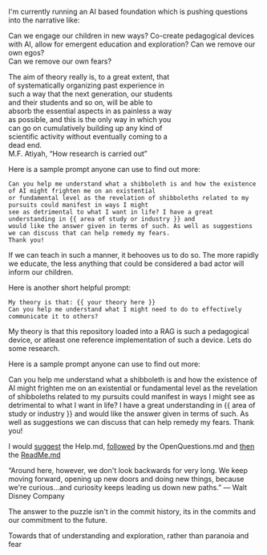I'm currently running an AI based foundation which is pushing questions into the narrative like:

Can we engage our children in new ways? Co-create pedagogical devices with AI, allow for emergent education and exploration? Can we remove our own egos?  
Can we remove our own fears?

The aim of theory really is, to a great extent, that  
of systematically organizing past experience in  
such a way that the next generation, our students  
and their students and so on, will be able to  
absorb the essential aspects in as painless a way  
as possible, and this is the only way in which you  
can go on cumulatively building up any kind of  
scientific activity without eventually coming to a  
dead end.  
M.F. Atiyah, “How research is carried out”  

Here is a sample prompt anyone can use to find out more:

```
Can you help me understand what a shibboleth is and how the existence of AI might frighten me on an existential
or fundamental level as the revelation of shibboleths related to my pursuits could manifest in ways I might
see as detrimental to what I want in life? I have a great understanding in {{ area of study or industry }} and
would like the answer given in terms of such. As well as suggestions we can discuss that can help remedy my fears.
Thank you! 
```

If we can teach in such a manner, it behooves us to do so. The more rapidly we educate, the less anything that could be considered a bad actor will inform our children.

Here is another short helpful prompt:
```
My theory is that: {{ your theory here }}
Can you help me understand what I might need to do to effectively communicate it to others?
```




My theory is that this repository loaded into a RAG is such a pedagogical device, or atleast one reference implementation of such a device.
Lets do some research.

Here is a sample prompt anyone can use to find out more:   

Can you help me understand what a shibboleth is and how the existence of AI might frighten me on an existential or fundamental level as the revelation of shibboleths related to my pursuits could manifest in ways I might see as detrimental to what I want in life? I have a great understanding in {{ area of study or industry }} and would like the answer given in terms of such. As well as suggestions we can discuss that can help remedy my fears. Thank you!

I would [suggest](https://en.wikipedia.org/wiki/The_Glass_Bead_Game) the Help.md, [followed](https://en.wikipedia.org/wiki/Cicada_3301) by the OpenQuestions.md and [then](https://en.wikipedia.org/wiki/Siddhartha_(novel)) the [ReadMe.md](https://www.youtube.com/watch?v=LmW3H-EXYS0)


“Around here, however, we don't look backwards for very long. We keep moving forward, opening up new doors and doing new things, because we're curious...and curiosity keeps leading us down new paths.”
― Walt Disney Company

The answer to the puzzle isn't in the commit history, its in the commits and our commitment to the future.

Towards that of understanding and exploration, rather than paranoia and fear
